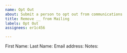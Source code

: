```yaml
---
name: Opt Out
about: Submit a person to opt out from communications
title: Remove __ from Mailing
labels: Opt Out
assignees: er1c456

---
```


First Name:
Last Name:
Email address:
Notes:
